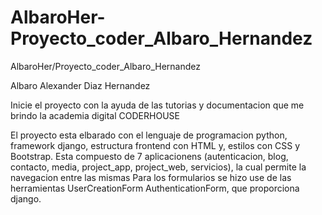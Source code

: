 # AlbaroHer-Proyecto_coder_Albaro_Hernandez
AlbaroHer/Proyecto_coder_Albaro_Hernandez

Albaro  Alexander  Diaz Hernandez

Inicie el proyecto con la ayuda de las tutorias y  documentacion que me brindo la academia digital CODERHOUSE

El proyecto esta elbarado con el lenguaje de programacion python, framework django, estructura frontend con HTML y, estilos con CSS y Bootstrap.
Esta compuesto de 7 aplicacionens (autenticacion, blog, contacto, media, project_app, project_web, servicios), la cual permite la navegacion entre las mismas
Para los formularios se hizo use de las herramientas UserCreationForm AuthenticationForm, que proporciona django.

